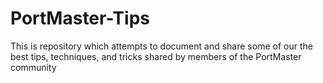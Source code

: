 # PortMaster-Tips
This is repository which attempts to document and share some of our the best tips, techniques, and tricks shared by members of the PortMaster community
